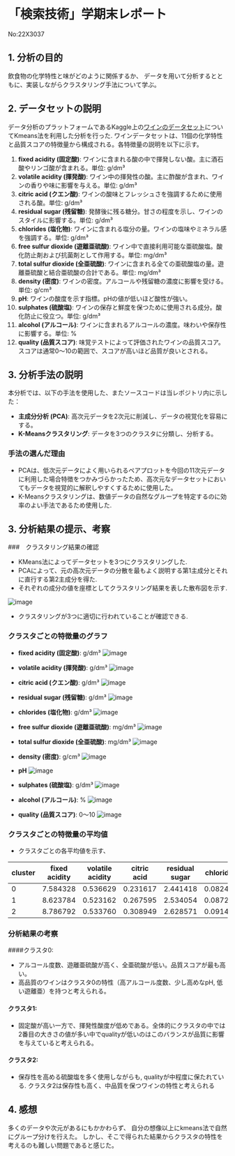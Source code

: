 # 「検索技術」学期末レポート
No:22X3037

## 1. 分析の目的
飲食物の化学特性と味がどのように関係するか、 データを用いて分析するとともに、実装しながらクラスタリング手法について学ぶ。



## 2. データセットの説明
データ分析のプラットフォームであるKaggle上の[ワインのデータセット](https://www.google.co.jp/)についてKmeans法を利用した分析を行った. 
ワインデータセットは、11個の化学特性と品質スコアの特徴量から構成される。各特徴量の説明を以下に示す。

1. **fixed acidity (固定酸)**: ワインに含まれる酸の中で揮発しない酸。主に酒石酸やリンゴ酸が含まれる。単位: g/dm³
2. **volatile acidity (揮発酸)**: ワイン中の揮発性の酸。主に酢酸が含まれ、ワインの香りや味に影響を与える。単位: g/dm³
3. **citric acid (クエン酸)**: ワインの酸味とフレッシュさを強調するために使用される酸。単位: g/dm³
4. **residual sugar (残留糖)**: 発酵後に残る糖分。甘さの程度を示し、ワインのスタイルに影響する。単位: g/dm³
5. **chlorides (塩化物)**: ワインに含まれる塩分の量。ワインの塩味やミネラル感を強調する。単位: g/dm³
6. **free sulfur dioxide (遊離亜硫酸)**: ワイン中で直接利用可能な亜硫酸塩。酸化防止剤および抗菌剤として作用する。単位: mg/dm³
7. **total sulfur dioxide (全亜硫酸)**: ワインに含まれる全ての亜硫酸塩の量。遊離亜硫酸と結合亜硫酸の合計である。単位: mg/dm³
8. **density (密度)**: ワインの密度。アルコールや残留糖の濃度に影響を受ける。単位: g/cm³
9. **pH**: ワインの酸度を示す指標。pHの値が低いほど酸性が強い。
10. **sulphates (硫酸塩)**: ワインの保存と鮮度を保つために使用される成分。酸化防止に役立つ。単位: g/dm³
11. **alcohol (アルコール)**: ワインに含まれるアルコールの濃度。味わいや保存性に影響する。単位: %
12. **quality (品質スコア)**: 味覚テストによって評価されたワインの品質スコア。スコアは通常0〜10の範囲で、スコアが高いほど品質が良いとされる。



## 3. 分析手法の説明
本分析では、以下の手法を使用した、またソースコードは当レポジトリ内に示した：

- **主成分分析 (PCA)**: 高次元データを2次元に削減し、データの視覚化を容易にする。
- **K-Meansクラスタリング**: データを3つのクラスタに分類し、分析する。

### 手法の選んだ理由
- PCAは、低次元データによく用いられるペアプロットを今回の11次元データに利用した場合特徴をつかみづらかったため、高次元なデータセットにおいてもデータを視覚的に解釈しやすくするために使用した。
- K-Meansクラスタリングは、数値データの自然なグループを特定するのに効率のよい手法であるため使用した.



## 3. 分析結果の提示、考察

###　クラスタリング結果の確認
- KMeans法によってデータセットを3つにクラスタリングした. 
- PCAによって、元の高次元データの分散を最もよく説明する第1主成分とそれに直行する第2主成分を得た.
- それぞれの成分の値を座標としてクラスタリング結果を表した散布図を示す.

![image](https://github.com/user-attachments/assets/314c48ae-78ee-4866-bb8b-d3d2ebef9b65)

- クラスタリングが3つに適切に行われていることが確認できる.


### クラスタごとの特徴量のグラフ

- **fixed acidity (固定酸)**: g/dm³
![image](https://github.com/user-attachments/assets/4412a834-5cc5-4cc8-93e5-0af963c1dc5a)
 
- **volatile acidity (揮発酸)**: g/dm³
![image](https://github.com/user-attachments/assets/316f8be1-e3cc-46f0-93e6-513f5e67321a)

- **citric acid (クエン酸)**: g/dm³
![image](https://github.com/user-attachments/assets/f91c7b54-12a7-400f-87c1-7b2ddbabc865)

- **residual sugar (残留糖)**: g/dm³
![image](https://github.com/user-attachments/assets/ae176771-e771-48c8-b180-c274b89977fc)

- **chlorides (塩化物)**: g/dm³
![image](https://github.com/user-attachments/assets/03f8dd93-5629-4140-8371-c7036770a22b)
  
- **free sulfur dioxide (遊離亜硫酸)**: mg/dm³
![image](https://github.com/user-attachments/assets/0beaf917-3727-4344-af9c-a08bb790e598)

  
- **total sulfur dioxide (全亜硫酸)**: mg/dm³
![image](https://github.com/user-attachments/assets/4bc0efba-2157-4888-9771-11011675e53c)

- **density (密度)**: g/cm³
![image](https://github.com/user-attachments/assets/4eaff012-6d86-4146-9b58-efadf5b8e8b2)

- **pH**
![image](https://github.com/user-attachments/assets/7220a6fd-d940-4cb8-87af-a7b583a0379f)

- **sulphates (硫酸塩)**: g/dm³
![image](https://github.com/user-attachments/assets/fc3a7cf7-734e-4ce1-ab7a-a5d7d77c126f)

- **alcohol (アルコール)**: %
![image](https://github.com/user-attachments/assets/5cbda4db-28a0-4739-aa9e-aec030cde9c3)

- **quality (品質スコア)**: 0〜10
![image](https://github.com/user-attachments/assets/40b6a536-c733-4bca-9555-cceed8f396ba)


### クラスタごとの特徴量の平均値

- クラスタごとの各平均値を示す、


| cluster | fixed acidity | volatile acidity | citric acid | residual sugar | chlorides | free sulfur dioxide | total sulfur dioxide | density  | pH       | sulphates | alcohol  | quality |
|---------|---------------|------------------|-------------|----------------|-----------|---------------------|----------------------|----------|----------|-----------|----------|---------|
| 0       | 7.584328      | 0.536629         | 0.231617    | 2.441418       | 0.082463  | 16.728856           | 43.570896            | 0.995749 | 3.335746 | 0.644851  | 10.709287| 5.703980|
| 1       | 8.623784      | 0.523162         | 0.267595    | 2.534054       | 0.087224  | 15.143243           | 44.562162            | 0.997053 | 3.304757 | 0.630378  | 10.422432| 5.627027|
| 2       | 8.786792      | 0.533760         | 0.308949    | 2.628571       | 0.091485  | 14.880054           | 49.803235            | 0.997473 | 3.290458 | 0.698895  | 10.172237| 5.636119|


### 分析結果の考察
####クラスタ0:

- アルコール度数、遊離亜硫酸が高く、全亜硫酸が低い。品質スコアが最も高い。
- 高品質のワインはクラスタ0の特性（高アルコール度数、少し高めなpH, 低い遊離亜）を持つと考えられる。

#### クラスタ1:

- 固定酸が高い一方で、揮発性酸度が低めである。全体的にクラスタの中では2番目の大きさの値が多い中でqualityが低いのはこのバランスが品質に影響を与えていると考えられる。

#### クラスタ2:

- 保存性を高める硫酸塩を多く使用しながらも, qualityが中程度に保たれている. クラスタ2は保存性も高く、中品質を保つワインの特性と考えられる



## 4. 感想

多くのデータや次元があるにもかかわらず、 自分の想像以上にkmeans法で自然にグループ分けを行えた。 しかし、そこで得られた結果からクラスタの特性を考えるのも難しい問題であると感じた。



